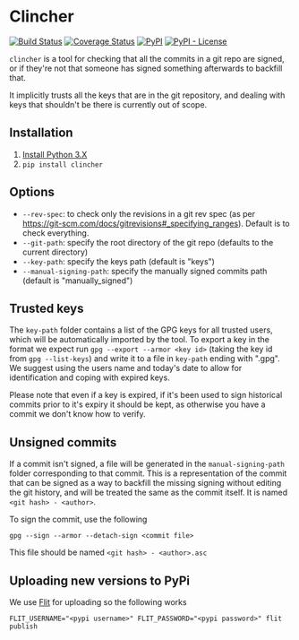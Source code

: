 Clincher
========
[![Build Status](https://travis-ci.org/lshift/clincher.svg?branch=master)](https://travis-ci.org/lshift/clincher)
[![Coverage Status](https://coveralls.io/repos/github/lshift/clincher/badge.svg)](https://coveralls.io/github/lshift/clincher)
[![PyPI](https://img.shields.io/pypi/v/clincher.svg)](https://pypi.org/project/clincher/)
[![PyPI - License](https://img.shields.io/pypi/l/clincher.svg)](LICENSE)

`clincher` is a tool for checking that all the commits in a git repo are signed, or if they're not that someone has signed something afterwards to backfill that.

It implicitly trusts all the keys that are in the git repository, and dealing with keys that shouldn't be there is currently out of scope.

Installation
------------
1. [Install Python 3.X](https://www.python.org/downloads/)
2. `pip install clincher`

Options
-------
* `--rev-spec`: to check only the revisions in a git rev spec (as per https://git-scm.com/docs/gitrevisions#_specifying_ranges). Default is to check everything.
* `--git-path`: specify the root directory of the git repo (defaults to the current directory)
* `--key-path`: specify the keys path (default is "keys")
* `--manual-signing-path`: specify the manually signed commits path (default is "manually_signed")

Trusted keys
------------
The `key-path` folder contains a list of the GPG keys for all trusted users, which will be automatically imported by the tool. To export a key in the format we expect run `gpg --export --armor <key id>` (taking the key id from `gpg --list-keys`) and write it to a file
in `key-path` ending with ".gpg". We suggest using the users name and today's date to allow for identification and coping with expired keys.

Please note that even if a key is expired, if it's been used to sign historical commits prior to it's expiry it should be kept, as otherwise you have a commit we don't know how to verify.

Unsigned commits
----------------
If a commit isn't signed, a file will be generated in the `manual-signing-path` folder corresponding to that commit. This is a representation of the commit that can be signed as a way to backfill the missing signing without editing the git history, and will be treated the same as the commit itself. It is named `<git hash> - <author>`.

To sign the commit, use the following

`gpg --sign --armor --detach-sign <commit file>`

This file should be named `<git hash> - <author>.asc`

Uploading new versions to PyPi
------------------------------
We use [Flit](https://flit.readthedocs.io/en/latest/) for uploading so the following works

`FLIT_USERNAME="<pypi username>" FLIT_PASSWORD="<pypi password>" flit publish`